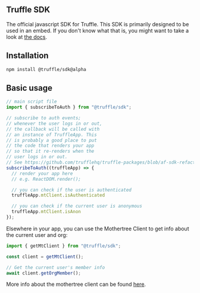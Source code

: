 Truffle SDK
---

The official javascript SDK for Truffle. This SDK is primarily designed to be used in an embed. If you don't know what that is, you might want to take a look at [the docs](https://docs.truffle.vip/truffle-embeds/getting-started).

## Installation

```bash
npm install @truffle/sdk@alpha
```

## Basic usage

```ts
// main script file
import { subscribeToAuth } from "@truffle/sdk";

// subscribe to auth events;
// whenever the user logs in or out,
// the callback will be called with
// an instance of TruffleApp. This
// is probably a good place to put
// the code that renders your app
// so that it re-renders when the
// user logs in or out.
// See https://github.com/trufflehq/truffle-packages/blob/af-sdk-refactor-1/npm/sdk/examples/react-auth/src/main.tsx as an example
subscribeToAuth((truffleApp) => {
  // render your app here
  // e.g. ReactDOM.render();

  // you can check if the user is authenticated
  truffleApp.mtClient.isAuthenticated

  // you can check if the current user is anonymous
  truffleApp.mtClient.isAnon
});
```

Elsewhere in your app, you can use the Mothertree Client to get info about the current user and org:

```ts
import { getMtClient } from "@truffle/sdk";

const client = getMtClient();

// Get the current user's member info
await client.getOrgMember();
```

More info about the mothertree client can be found [here](../mothertree-client/).